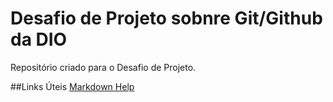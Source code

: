 # Desafio de Projeto sobnre Git/Github da DIO
Repositório criado para o Desafio de Projeto.

##Links Úteis
[Markdown Help](https://www.markdownguide.org/basic-syntax/)